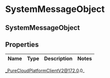 # SystemMessageObject

## SystemMessageObject

## Properties

|Name | Type | Description | Notes|
|------------ | ------------- | ------------- | -------------|



_PureCloudPlatformClientV2@172.0.0_
